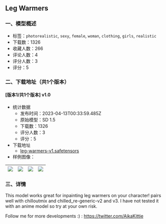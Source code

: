 ## Leg Warmers
### 一、模型概述

- 标签：`photorealistic`, `sexy`, `female`, `woman`, `clothing`, `girls`, `realistic`
- 下载数：1326
- 收藏人数：266
- 评论人数：4
- 评分人数：3
- 评分：5

### 二、下载地址（共1个版本）

#### [版本1/共1个版本] v1.0

- 统计数据
  - 发布时间：2023-04-13T00:33:59.485Z
  - 原始模型：SD 1.5
  - 下载数：1326
  - 评分人数：3
  - 评分：5
- 下载地址
  - [leg-warmers-v1.safetensors](https://civitai.com/api/download/models/44151)
- 样例图像：

| <img src="https://image.civitai.com/xG1nkqKTMzGDvpLrqFT7WA/bf3b925a-ea19-4ab0-6e87-c26805c91c00/width=450/481770.jpeg" /> | <img src="https://image.civitai.com/xG1nkqKTMzGDvpLrqFT7WA/14652e4d-2bbd-43cf-1312-2a2a4efa4c00/width=450/481953.jpeg" /> | <img src="https://image.civitai.com/xG1nkqKTMzGDvpLrqFT7WA/22437897-978b-4fb4-64ff-85d196b65c00/width=450/481978.jpeg" /> | <img src="https://image.civitai.com/xG1nkqKTMzGDvpLrqFT7WA/454136d6-098d-43fe-a163-ef53568dd200/width=450/481761.jpeg" /> |
| ---- | ---- | ---- | ---- |


### 三、详情
<p>This model works great for inpainting leg warmers on your character! pairs well with chilloutmix and chilled_re-generic-v2 and v3. I have not tested it with an anime model so try at your own risk.</p><p></p><p>Follow me for more developments :) : <a target="_blank" rel="ugc" href="https://twitter.com/AikaKittie">https://twitter.com/AikaKittie</a></p>